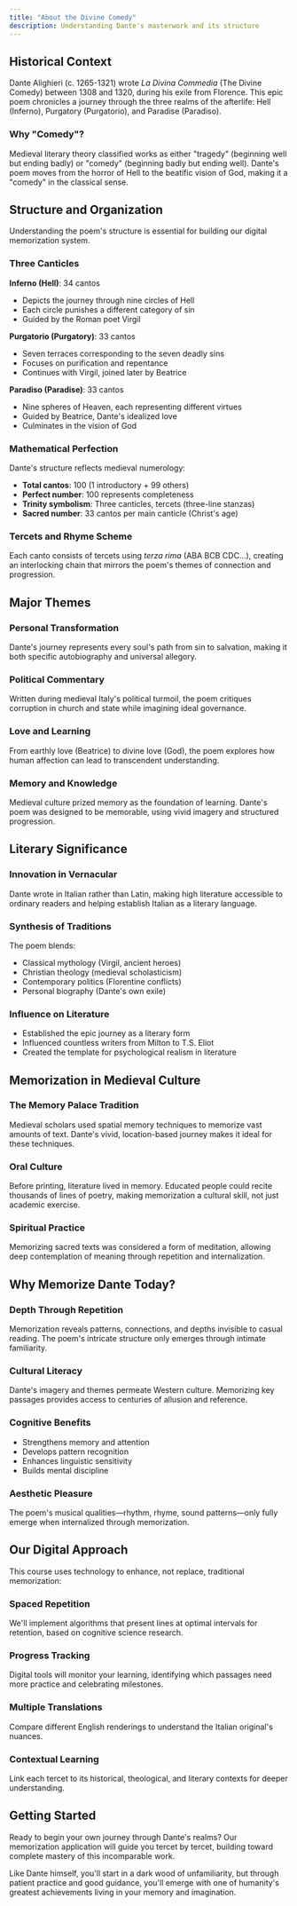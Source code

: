```yaml
---
title: "About the Divine Comedy"
description: Understanding Dante's masterwork and its structure
---
```


## Historical Context

Dante Alighieri (c. 1265-1321) wrote *La Divina Commedia* (The Divine Comedy) between 1308 and 1320, during his exile from Florence. This epic poem chronicles a journey through the three realms of the afterlife: Hell (Inferno), Purgatory (Purgatorio), and Paradise (Paradiso).

### Why "Comedy"?

Medieval literary theory classified works as either "tragedy" (beginning well but ending badly) or "comedy" (beginning badly but ending well). Dante's poem moves from the horror of Hell to the beatific vision of God, making it a "comedy" in the classical sense.

## Structure and Organization

Understanding the poem's structure is essential for building our digital memorization system.

### Three Canticles

**Inferno (Hell)**: 34 cantos
- Depicts the journey through nine circles of Hell
- Each circle punishes a different category of sin
- Guided by the Roman poet Virgil

**Purgatorio (Purgatory)**: 33 cantos  
- Seven terraces corresponding to the seven deadly sins
- Focuses on purification and repentance
- Continues with Virgil, joined later by Beatrice

**Paradiso (Paradise)**: 33 cantos
- Nine spheres of Heaven, each representing different virtues
- Guided by Beatrice, Dante's idealized love
- Culminates in the vision of God

### Mathematical Perfection

Dante's structure reflects medieval numerology:

- **Total cantos**: 100 (1 introductory + 99 others)
- **Perfect number**: 100 represents completeness
- **Trinity symbolism**: Three canticles, tercets (three-line stanzas)
- **Sacred number**: 33 cantos per main canticle (Christ's age)

### Tercets and Rhyme Scheme

Each canto consists of tercets using *terza rima* (ABA BCB CDC...), creating an interlocking chain that mirrors the poem's themes of connection and progression.

## Major Themes

### Personal Transformation
Dante's journey represents every soul's path from sin to salvation, making it both specific autobiography and universal allegory.

### Political Commentary
Written during medieval Italy's political turmoil, the poem critiques corruption in church and state while imagining ideal governance.

### Love and Learning
From earthly love (Beatrice) to divine love (God), the poem explores how human affection can lead to transcendent understanding.

### Memory and Knowledge
Medieval culture prized memory as the foundation of learning. Dante's poem was designed to be memorable, using vivid imagery and structured progression.

## Literary Significance

### Innovation in Vernacular
Dante wrote in Italian rather than Latin, making high literature accessible to ordinary readers and helping establish Italian as a literary language.

### Synthesis of Traditions
The poem blends:
- Classical mythology (Virgil, ancient heroes)
- Christian theology (medieval scholasticism)
- Contemporary politics (Florentine conflicts)
- Personal biography (Dante's own exile)

### Influence on Literature
- Established the epic journey as a literary form
- Influenced countless writers from Milton to T.S. Eliot
- Created the template for psychological realism in literature

## Memorization in Medieval Culture

### The Memory Palace Tradition
Medieval scholars used spatial memory techniques to memorize vast amounts of text. Dante's vivid, location-based journey makes it ideal for these techniques.

### Oral Culture
Before printing, literature lived in memory. Educated people could recite thousands of lines of poetry, making memorization a cultural skill, not just academic exercise.

### Spiritual Practice
Memorizing sacred texts was considered a form of meditation, allowing deep contemplation of meaning through repetition and internalization.

## Why Memorize Dante Today?

### Depth Through Repetition
Memorization reveals patterns, connections, and depths invisible to casual reading. The poem's intricate structure only emerges through intimate familiarity.

### Cultural Literacy
Dante's imagery and themes permeate Western culture. Memorizing key passages provides access to centuries of allusion and reference.

### Cognitive Benefits
- Strengthens memory and attention
- Develops pattern recognition
- Enhances linguistic sensitivity
- Builds mental discipline

### Aesthetic Pleasure
The poem's musical qualities—rhythm, rhyme, sound patterns—only fully emerge when internalized through memorization.

## Our Digital Approach

This course uses technology to enhance, not replace, traditional memorization:

### Spaced Repetition
We'll implement algorithms that present lines at optimal intervals for retention, based on cognitive science research.

### Progress Tracking
Digital tools will monitor your learning, identifying which passages need more practice and celebrating milestones.

### Multiple Translations
Compare different English renderings to understand the Italian original's nuances.

### Contextual Learning
Link each tercet to its historical, theological, and literary contexts for deeper understanding.

## Getting Started

Ready to begin your own journey through Dante's realms? Our memorization application will guide you tercet by tercet, building toward complete mastery of this incomparable work.

Like Dante himself, you'll start in a dark wood of unfamiliarity, but through patient practice and good guidance, you'll emerge with one of humanity's greatest achievements living in your memory and imagination.